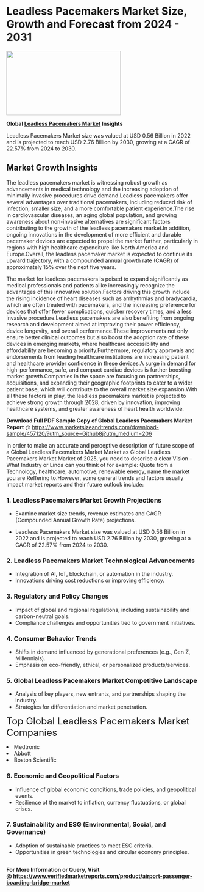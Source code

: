 <H1>Leadless Pacemakers Market Size, Growth and Forecast from 2024 - 2031</H1><img class="aligncenter size-medium wp-image-584254" src="https://thirdeyenews.in/wp-content/uploads/2024/09/Global-Market-Research-300x168.jpeg" alt="" width="300" height="168" /><p><strong>Global&nbsp;<a href="https://www.marketsizeandtrends.com/download-sample/457120/?utm_source=Github8j?utm_medium=206">Leadless Pacemakers Market</a> Insights</strong></p><p>Leadless Pacemakers Market size was valued at USD 0.56 Billion in 2022 and is projected to reach USD 2.76 Billion by 2030, growing at a CAGR of 22.57% from 2024 to 2030.</p><p><h2>Market Growth Insights</h2> <p>The leadless pacemakers market is witnessing robust growth as advancements in medical technology and the increasing adoption of minimally invasive procedures drive demand.Leadless pacemakers offer several advantages over traditional pacemakers, including reduced risk of infection, smaller size, and a more comfortable patient experience.The rise in cardiovascular diseases, an aging global population, and growing awareness about non-invasive alternatives are significant factors contributing to the growth of the leadless pacemakers market.In addition, ongoing innovations in the development of more efficient and durable pacemaker devices are expected to propel the market further, particularly in regions with high healthcare expenditure like North America and Europe.Overall, the leadless pacemaker market is expected to continue its upward trajectory, with a compounded annual growth rate (CAGR) of approximately 15% over the next five years.</p> <p>The market for leadless pacemakers is poised to expand significantly as medical professionals and patients alike increasingly recognize the advantages of this innovative solution.Factors driving this growth include the rising incidence of heart diseases such as arrhythmias and bradycardia, which are often treated with pacemakers, and the increasing preference for devices that offer fewer complications, quicker recovery times, and a less invasive procedure.Leadless pacemakers are also benefiting from ongoing research and development aimed at improving their power efficiency, device longevity, and overall performance.These improvements not only ensure better clinical outcomes but also boost the adoption rate of these devices in emerging markets, where healthcare accessibility and affordability are becoming a priority.Furthermore, regulatory approvals and endorsements from leading healthcare institutions are increasing patient and healthcare provider confidence in these devices.A surge in demand for high-performance, safe, and compact cardiac devices is further boosting market growth.Companies in the space are focusing on partnerships, acquisitions, and expanding their geographic footprints to cater to a wider patient base, which will contribute to the overall market size expansion.With all these factors in play, the leadless pacemakers market is projected to achieve strong growth through 2028, driven by innovation, improving healthcare systems, and greater awareness of heart health worldwide.</p> <p><span class=""><strong>Download Full PDF Sample Copy of Global Leadless Pacemakers Market Report</strong> @ <a href="https://www.marketsizeandtrends.com/download-sample/457120/?utm_source=Github8j?utm_medium=206" target="_blank">https://www.marketsizeandtrends.com/download-sample/457120/?utm_source=Github8j?utm_medium=206</a></span></p><p>In order to make an accurate and perceptive description of future scope of a Global&nbsp;Leadless Pacemakers Market Market as Global&nbsp;Leadless Pacemakers Market Market of 2025, you need to describe a clear Vision &ndash; What Industry or Linda can you think of for example: Quote from a Technology, healthcare, automotive, renewable energy, name the market you are Reffering to.However, some general trends and factors usually impact market reports and their future outlook include:</p><h3>1.&nbsp;<strong>Leadless Pacemakers Market Growth Projections</strong></h3><ul><li>Examine market size trends, revenue estimates and CAGR (Compounded Annual Growth Rate) projections.</li><li><p>Leadless Pacemakers Market size was valued at USD 0.56 Billion in 2022 and is projected to reach USD 2.76 Billion by 2030, growing at a CAGR of 22.57% from 2024 to 2030.</p></li></ul><h3>2.&nbsp;<strong>Leadless Pacemakers Market Technological Advancements</strong></h3><ul><li>Integration of AI, IoT, blockchain, or automation in the industry.</li><li>Innovations driving cost reductions or improving efficiency.</li></ul><h3>3.&nbsp;<strong>Regulatory and Policy Changes</strong></h3><ul><li>Impact of global and regional regulations, including sustainability and carbon-neutral goals.</li><li>Compliance challenges and opportunities tied to government initiatives.</li></ul><h3>4.&nbsp;<strong>Consumer Behavior Trends</strong></h3><ul><li>Shifts in demand influenced by generational preferences (e.g., Gen Z, Millennials).</li><li>Emphasis on eco-friendly, ethical, or personalized products/services.</li></ul><h3>5.&nbsp;<strong>Global Leadless Pacemakers Market Competitive Landscape</strong></h3><ul><li>Analysis of key players, new entrants, and partnerships shaping the industry.</li><li>Strategies for differentiation and market penetration.</li></ul><p data-pm-slice="1 1 []"><span style="color: inherit; font-family: inherit; font-size: 25px;">Top Global Leadless Pacemakers Market Companies</span></p><div class="" data-test-id=""><p><li>Medtronic</li><li> Abbott</li><li> Boston Scientific</li></p></div><h3>6.&nbsp;<strong>Economic and Geopolitical Factors</strong></h3><ul><li>Influence of global economic conditions, trade policies, and geopolitical events.</li><li>Resilience of the market to inflation, currency fluctuations, or global crises.</li></ul><h3>7.&nbsp;<strong>Sustainability and ESG (Environmental, Social, and Governance)</strong></h3><ul><li>Adoption of sustainable practices to meet ESG criteria.</li><li>Opportunities in green technologies and circular economy principles.</li></ul><h2><strong style="font-size: 14px;">For More Information or Query, Visit @&nbsp;</strong><a style="background-color: #ffffff; font-size: 14px;" href="https://www.marketsizeandtrends.com/report/leadless-pacemakers-market/" target="_blank">https://www.verifiedmarketreports.com/product/airport-passenger-boarding-bridge-market</a></h2>